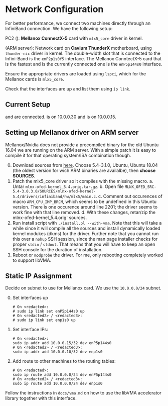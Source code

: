 # Network Configuration

For better performance, we connect two machines directly through an InfiniBand 
connection.  We have the following setup:

<username>PC2 (<redacted2>): **Mellanox ConnectX-5** card with 
`mlx5_core` driver in kernel.

<redacted> (ARM server): Network card on **Cavium ThunderX** motherboard, using 
`thunder-nic` driver in kernel. The double-width slot that is connected to the 
Infini-Band is the `enP2p1s0f5` interface. The Mellanox ConntectX-5 card that is 
the fastest and is the currently connected one is the `enP5p144s0` interface.

Ensure the appropriate drivers are loaded using `lspci`, which for the Mellanox
cards is `mlx5_core`.

Check that the interfaces are up and list them using `ip link`.

## Current Setup

<redacted2> and <redacted> are connected. <redacted2> is on 10.0.0.30 and <redacted> is on
10.0.0.15.

## Setting up Mellanox driver on ARM server

Mellanox/Nvidia does not provide a precompiled binary for the old Ubuntu 16.04 
we are running on the ARM server. With a simple patch it is easy to compile it 
for that operating system/ISA combination though.

0. Download sources from 
   [here](https://www.mellanox.com/products/ethernet-drivers/linux/mlnx_en).
   Choose 5.4-3.1.0, Ubuntu, Ubuntu 18.04 (the oldest version for wich ARM 
   binaries are availalbe), then **choose SOURCES**.
1. Patch the mlx5_core driver so it compiles with the missing macro.
   a. Untar `mlnx-ofed-kernel_5.4.orig.tar.gz`.
   b. Open file `MLNX_OFED_SRC-5.4-3.0.3.0/SOURCES/mlnx-ofed-kernel-5.4/drivers/infiniband/hw/mlx5/main.c`.
   c. Comment out occurences of macro `ARM_CPU_IMP_BRCM`, which seems to be 
      undefined in this Ubuntu version. There is one occurence around line 2201; 
      the driver seems to work fine with that line removed.
   d. With these changes, retar/zip the mlnx-ofed-kernel_5.4.orig` sources.
2. Run install script with `./install.pl --with-vma`. Note that this will take a
   while since it will compile all the sources and install dynamically loaded 
   kernel modukes (dkms) for the driver. Further note that you cannot run this 
   over a `nohup` SSH session, since the man page installer checks for proper 
   `stdin` / `stdout`.  That means that you will have to keep an open SSH 
   console for the duration of installation.
3. Reboot or `modprobe` the driver. For me, only rebooting completely worked to 
   support libVMA.

## Static IP Assignment

Decide on subnet to use for Mellanox card. We use the `10.0.0.0/24` subnet. 

0. Set interfaces up

       # On <redacted>:
       # sudo ip link set enP5p144s0 up
       # On <redacted2> / <redacted3>:
       # sudo ip link set enp1s0 up

1. Set interface IPs:
   
       # On <redacted>:
       sudo ip addr add 10.0.0.15/32 dev enP5p144s0
       # On <redacted2> / <redacted3>:
       sudo ip addr add 10.0.0.10/32 dev enp1s0

2. Add route to other machines to the routing tables:

       # On <redacted>:
       sudo ip route add 10.0.0.0/24 dev enP5p144s0
       # On <redacted2> / <redacted3>:
       sudo ip route add 10.0.0.0/24 dev enp1s0

Follow the instructions in `docs/vma.md` on how to use the libVMA accelerator
library together with this interface.
